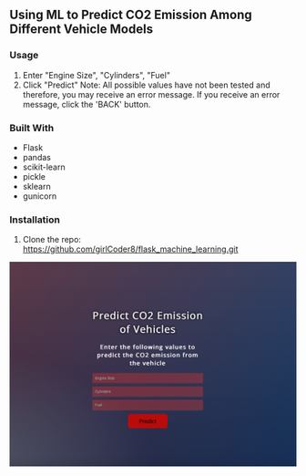 ## Using ML to Predict CO2 Emission Among Different Vehicle Models

### Usage
1. Enter "Engine Size", "Cylinders", "Fuel"
2. Click "Predict"
Note: All possible values have not been tested and therefore, you may receive an error message. If you receive an error message, click the 'BACK' button.

### Built With
- Flask
- pandas
- scikit-learn
- pickle
- sklearn
- gunicorn

### Installation
1. Clone the repo: https://github.com/girlCoder8/flask_machine_learning.git


![img.png](img.png)